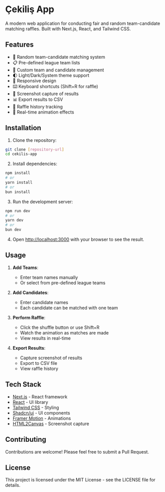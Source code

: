 # Çekiliş App

A modern web application for conducting fair and random team-candidate matching raffles. Built with Next.js, React, and Tailwind CSS.

## Features

- 🎲 Random team-candidate matching system
- 📋 Pre-defined league team lists
- 🎯 Custom team and candidate management
- 🌓 Light/Dark/System theme support
- 📱 Responsive design
- ⌨️ Keyboard shortcuts (Shift+R for raffle)
- 📸 Screenshot capture of results
- 📊 Export results to CSV
- 📜 Raffle history tracking
- 🔄 Real-time animation effects

## Installation

1. Clone the repository:
```bash
git clone [repository-url]
cd cekilis-app
```

2. Install dependencies:
```bash
npm install
# or
yarn install
# or
bun install
```

3. Run the development server:
```bash
npm run dev
# or
yarn dev
# or
bun dev
```

4. Open [http://localhost:3000](http://localhost:3000) with your browser to see the result.

## Usage

1. **Add Teams**:
   - Enter team names manually
   - Or select from pre-defined league teams

2. **Add Candidates**:
   - Enter candidate names
   - Each candidate can be matched with one team

3. **Perform Raffle**:
   - Click the shuffle button or use Shift+R
   - Watch the animation as matches are made
   - View results in real-time

4. **Export Results**:
   - Capture screenshot of results
   - Export to CSV file
   - View raffle history

## Tech Stack

- [Next.js](https://nextjs.org/) - React framework
- [React](https://reactjs.org/) - UI library
- [Tailwind CSS](https://tailwindcss.com/) - Styling
- [Shadcn/ui](https://ui.shadcn.com/) - UI components
- [Framer Motion](https://www.framer.com/motion/) - Animations
- [HTML2Canvas](https://html2canvas.hertzen.com/) - Screenshot capture

## Contributing

Contributions are welcome! Please feel free to submit a Pull Request.

## License

This project is licensed under the MIT License - see the LICENSE file for details.